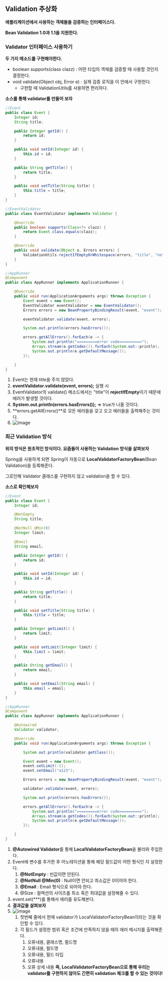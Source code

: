 ## Validation 추상화

**애플리케이션에서 사용하는 객체들을 검증하는 인터페이스다.**

**Bean Validation 1.0과 1.1을 지원한다.**






### Validator 인터페이스 사용하기

**두 가지 메소드를 구현해야한다.**

- boolean supports(class clazz) : 어떤 타입의 객체를 검증할 때 사용할 것인지 결정한다.
- void validate(Object obj, Error e) : 실제 검증 로직을 이 안에서 구현한다.
  - 구현할 때 ValidationUtils를 사용하면 편리하다.



**소스를 통해 validator를 만들어 보자**

```java
//Event
public class Event {
    Integer id;
    String title;

    public Integer getId() {
        return id;
    }

    public void setId(Integer id) {
        this.id = id;
    }

    public String getTitle() {
        return title;
    }

    public void setTitle(String title) {
        this.title = title;
    }
}

//EventValidator
public class EventValidator implements Validator {

    @Override
    public boolean supports(Class<?> clazz) {
        return Event.class.equals(clazz);
    }

    @Override
    public void validate(Object o, Errors errors) {
        ValidationUtils.rejectIfEmptyOrWhitespace(errors, "title", "notempty", "메시지를 찾지 못했을 때의 값");
    }
}

//AppRunner
@Component
public class AppRunner implements ApplicationRunner {

    @Override
    public void run(ApplicationArguments args) throws Exception {
        Event event = new Event();
        EventValidator eventValidator = new EventValidator();
        Errors errors = new BeanPropertyBindingResult(event, "event");

        eventValidator.validate(event, errors);

        System.out.println(errors.hasErrors());

        errors.getAllErrors().forEach(e -> {
            System.out.println("=========error code==========");
            Arrays.stream(e.getCodes()).forEach(System.out::println);
            System.out.println(e.getDefaultMessage());
        });

    }
}
```

1. Event는 현재 title을 주지 않았다.
2. **eventValidator.validate(event, errors);** 실행 시
3. EventValidator의 validate() 메소드에서는 "title"이 **rejectIfEmpty**이기 때문에 에러가 발생할 것이다.
4. **System.out.println(errors.hasErrors());** => true가 나올 것이다.
5. **errors.getAllErrors()**로 모든 에러들을 갖고 오고 에러들을 출력해주는 것이다.
6. ![image](https://user-images.githubusercontent.com/40616436/72532243-65b84580-38b6-11ea-93bc-b998f63f2953.png)



### 최근 Validation 방식

**위의 방식은 원초적인 방식이다. 요즘들어 사용하는 Validation 방식을 살펴보자**

Spring을 사용하게 되면 Spring이 자동으로 **LocalValidatorFactoryBean**(Bean Validation)을 등록해준다.

그로인해 Validator 클래스를 구현하지 않고 validation을 할 수 있다.



**소스로 확인해보자**

```java
//Event
public class Event {
    Integer id;

    @NotEmpty
    String title;

    @NotNull @Min(0)
    Integer limit;

    @Email
    String email;

    public Integer getId() {
        return id;
    }

    public void setId(Integer id) {
        this.id = id;
    }

    public String getTitle() {
        return title;
    }

    public void setTitle(String title) {
        this.title = title;
    }

    public Integer getLimit() {
        return limit;
    }

    public void setLimit(Integer limit) {
        this.limit = limit;
    }

    public String getEmail() {
        return email;
    }

    public void setEmail(String email) {
        this.email = email;
    }
}

//AppRunner
@Component
public class AppRunner implements ApplicationRunner {

    @Autowired
    Validator validator;

    @Override
    public void run(ApplicationArguments args) throws Exception {

        System.out.println(validator.getClass());

        Event event = new Event();
        event.setLimit(-1);
        event.setEmail("a123");

        Errors errors = new BeanPropertyBindingResult(event, "event");

        validator.validate(event, errors);

        System.out.println(errors.hasErrors());

        errors.getAllErrors().forEach(e -> {
            System.out.println("=========error code==========");
            Arrays.stream(e.getCodes()).forEach(System.out::println);
            System.out.println(e.getDefaultMessage());
        });

    }
}
```

1. **@Autowired Validator**를 통해 **LocalValidatorFactoryBean**을 불러와 주입한다.
2. Event에 변수를 추가한 후 어노테이션을 통해 해당 필드값이 어떤 형식인 지 설정한다.
   1. **@NotEmpty** : 빈값이면 안된다.
   2. **@NotNull @Min(0)** : Null이면 안되고 최소값은 0이어야 한다.
   3. **@Email** : Email 형식으로 되어야 한다.
   4. @Size : 컬렉션의 사이즈를 최소 혹은 최대값을 설정해줄 수 있다.
3. event.set(***)를 통해서 에러를 유도해본다.
4. **결과값을 살펴보자**
5. ![image](https://user-images.githubusercontent.com/40616436/72533461-8ed9d580-38b8-11ea-99f9-a30e036c9b24.png)
   1. 첫번째 줄에서 현재 validator가 LocalValidatorFactoryBean이라는 것을 확인할 수 있다.
   2. 각 필드가 설정한 범위 혹은 조건에 만족하지 않을 때의 에러 메시지를 출력해준다.
      1. 오류내용, 클래스명, 필드명
      2.  오류내용, 필드명
      3.  오류내용, 필드 타입
      4.  오류내용
      5.  오류 상세 내용
**즉, LocalValidatorFactoryBean으로 통해 우리는 validator를 구현하지 않아도 간편히 validation 체크를 할 수 있는 것이다!**

